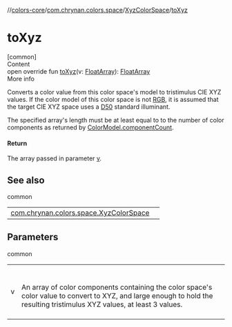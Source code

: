//[colors-core](../../../index.md)/[com.chrynan.colors.space](../index.md)/[XyzColorSpace](index.md)/[toXyz](to-xyz.md)



# toXyz  
[common]  
Content  
open override fun [toXyz](to-xyz.md)(v: [FloatArray](https://kotlinlang.org/api/latest/jvm/stdlib/kotlin/-float-array/index.html)): [FloatArray](https://kotlinlang.org/api/latest/jvm/stdlib/kotlin/-float-array/index.html)  
More info  


Converts a color value from this color space's model to tristimulus CIE XYZ values. If the color model of this color space is not [RGB](../-color-model/-r-g-b/index.md), it is assumed that the target CIE XYZ space uses a [D50](../-illuminant/-d50.md) standard illuminant.



The specified array's length  must be at least equal to to the number of color components as returned by [ColorModel.componentCount](../-color-model/component-count.md).



#### Return  


The array passed in parameter [v](to-xyz.md).



## See also  
  
common  
  
| | |
|---|---|
| <a name="com.chrynan.colors.space/XyzColorSpace/toXyz/#kotlin.FloatArray/PointingToDeclaration/"></a>[com.chrynan.colors.space.XyzColorSpace](from-xyz.md)| <a name="com.chrynan.colors.space/XyzColorSpace/toXyz/#kotlin.FloatArray/PointingToDeclaration/"></a>|
  


## Parameters  
  
common  
  
| | |
|---|---|
| <a name="com.chrynan.colors.space/XyzColorSpace/toXyz/#kotlin.FloatArray/PointingToDeclaration/"></a>v| <a name="com.chrynan.colors.space/XyzColorSpace/toXyz/#kotlin.FloatArray/PointingToDeclaration/"></a><br><br>An array of color components containing the color space's color value to convert to XYZ, and large enough to hold the resulting tristimulus XYZ values, at least 3 values.<br><br>|
  
  



